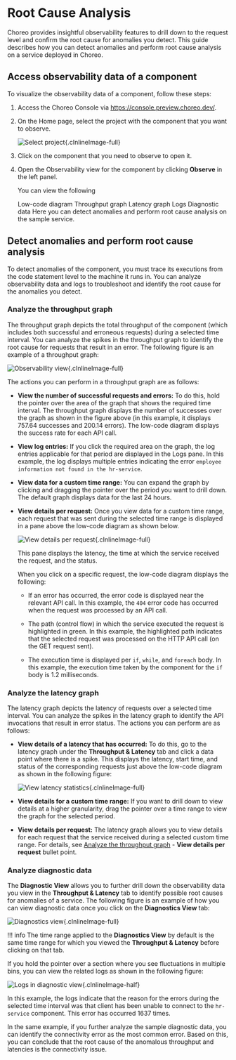 # Root Cause Analysis

Choreo provides insightful observability features to drill down to the request level and confirm the root cause for anomalies you detect. This guide describes how you can detect anomalies and perform root cause analysis on a service deployed in Choreo.

## Access observability data of a component

To visualize the observability data of a component, follow these steps:

1. Access the Choreo Console via https://console.preview.choreo.dev/.

2. On the Home page, select the project with the component that you want to observe.

    ![Select project](../assets/img/observability/select-project.png){.cInlineImage-full}

3. Click on the component that you need to observe to open it.

4. Open the Observability view for the component by clicking **Observe** in the left panel.

    You can view the following
    
    Low-code diagram
    Throughput graph
    Latency graph
    Logs
    Diagnostic data
    Here you can detect anomalies and perform root cause analysis on the sample service.

## Detect anomalies and perform root cause analysis

To detect anomalies of the component, you must trace its executions from the code statement level to the machine it runs in. You can analyze observability data and logs to troubleshoot and identify the root cause for the anomalies you detect.

### Analyze the throughput graph

The throughput graph depicts the total throughput of the component (which includes both successful and erroneous requests) during a selected time interval. You can analyze the spikes in the throughput graph to identify the root cause for requests that result in an error. The following figure is an example of a throughput graph:

![Observability view](../assets/img/observability/observability-view.png){.cInlineImage-full}

The actions you can perform in a throughput graph are as follows:

- **View the number of successful requests and errors:** To do this, hold the pointer over the area of the graph that shows the required time interval. The throughput graph displays the number of successes over the graph as shown in the figure above (in this example, it displays 757.64 successes and 200.14 errors). The low-code diagram displays the success rate for each API call.

- **View log entries:** If you click the required area on the graph, the log entries applicable for that period are displayed in the Logs pane. In this example, the log displays multiple entries indicating the error `employee information not found in the hr-service`.

- **View data for a custom time range:** You can expand the graph by clicking and dragging the pointer over the period you want to drill down. The default graph displays data for the last 24 hours.

- **View details per request:** Once you view data for a custom time range, each request that was sent during the selected time range is displayed in a pane above the low-code diagram as shown below.

   ![View details per request](../assets/img/observability/view-details-per-request.png){.cInlineImage-full}

    This pane displays the latency, the time at which the service received the request, and the status.

    When you click on a specific request, the low-code diagram displays the following:

    - If an error has occurred, the error code is displayed near the relevant API call. In this example, the `404` error code has occurred when the request was processed by an API call.
  
    - The path (control flow) in which the service executed the request is highlighted in green. In this example, the highlighted path indicates that the selected request was processed on the HTTP API call (on the GET request sent).
  
    - The execution time is displayed per `if`, `while`, and `foreach` body. In this example, the execution time taken by the component for the `if` body is 1.2 milliseconds.

### Analyze the latency graph

The latency graph depicts the latency of requests over a selected time interval. You can analyze the spikes in the latency graph to identify the API invocations that result in error status. The actions you can perform are as follows:

- **View details of a latency that has occurred:** To do this, go to the latency graph under the **Throughput & Latency** tab and click a data point where there is a spike. This displays the latency, start time, and status of the corresponding requests just above the low-code diagram as shown in the following figure:

    ![View latency statistics](../assets/img/observability/latency-statistics.png){.cInlineImage-full}

- **View details for a custom time range:** If you want to drill down to view details at a higher granularity, drag the pointer over a time range to view the graph for the selected period.

- **View details per request:** The latency graph allows you to view details for each request that the service received during a selected custom time range. For details, see [Analyze the throughput graph](#analyze-the-throughput-graph) - **View details per request** bullet point.

### Analyze diagnostic data

The **Diagnostic View** allows you to further drill down the observability data you view in the **Throughput & Latency** tab to identify possible root causes for anomalies of a service. The following figure is an example of how you can view diagnostic data once you click on the **Diagnostics View** tab:

![Diagnostics view](../assets/img/observability/diagnostic-view.png){.cInlineImage-full}

!!! info
    The time range applied to the **Diagnostics View** by default is the same time range for which you viewed the **Throughput & Latency** before clicking on that tab.

If you hold the pointer over a section where you see fluctuations in multiple bins, you can view the related logs as shown in the following figure:

![Logs in diagnostic view](../assets/img/observability/logs-in-diagnostic-view.png){.cInlineImage-half}

In this example, the logs indicate that the reason for the errors during the selected time interval was that client has been unable to connect to the `hr-service` component. This error has occurred 1637 times.

In the same example, if you further analyze the sample diagnostic data, you can identify the connectivity error as the most common error.
Based on this, you can conclude that the root cause of the anomalous throughput and latencies is the connectivity issue.
